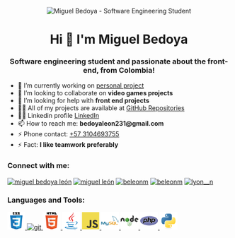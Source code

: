 <!DOCTYPE html>
<html lang="es">

<body>
    <p align="center">
        <img src="file:///C:/Users/mkrac/Downloads/live%20streaming%20daily.gif" alt="Miguel Bedoya - Software Engineering Student" class="banner">
    </p>
    <h1 align="center">Hi 👋 I'm Miguel Bedoya</h1>
    <h3 align="center">Software engineering student and passionate about the front-end, from Colombia!</h3>

  <ul>
        <li>🔭 I’m currently working on <a href="https://github.com/Leonn231/ProjectoFinalapp">personal project</a></li>
        <li>👯 I’m looking to collaborate on <b>video games projects</b></li>
        <li>🤝 I’m looking for help with <b>front end projects</b></li>
        <li>👨‍💻 All of my projects are available at <a href="https://github.com/Leonn231?tab=repositories">GitHub Repositories</a></li>
        <li>👨‍💻 Linkedin profile <a href="https://www.linkedin.com/in/miguel-bedoya-león-725082343">LinkedIn</a></li>
        <li>📫 How to reach me: <b>bedoyaleon231@gmail.com</b></li>
        <li>⚡ Phone contact: <a href="tel:+573104693755">+57 3104693755</a></li>
        <li>⚡ Fact: <b>I like teamwork preferably</b></li>
    </ul>
</body>
</html>

<h3 align="left">Connect with me:</h3>
<p align="left">
<a href="https://linkedin.com/in/miguel-bedoya-león" target="blank"><img align="center" src="https://raw.githubusercontent.com/rahuldkjain/github-profile-readme-generator/master/src/images/icons/Social/linked-in-alt.svg" alt="miguel bedoya león" height="30" width="40" /></a>
<a href="https://fb.com/miguel-león" target="blank"><img align="center" src="https://raw.githubusercontent.com/rahuldkjain/github-profile-readme-generator/master/src/images/icons/Social/facebook.svg" alt="miguel león" height="30" width="40" /></a>
<a href="https://instagram.com/beleonm" target="blank"><img align="center" src="https://raw.githubusercontent.com/rahuldkjain/github-profile-readme-generator/master/src/images/icons/Social/instagram.svg" alt="beleonm" height="30" width="40" /></a>
<a href="https://www.youtube.com/c/beleonm" target="blank"><img align="center" src="https://raw.githubusercontent.com/rahuldkjain/github-profile-readme-generator/master/src/images/icons/Social/youtube.svg" alt="beleonm" height="30" width="40" /></a>
<a href="https://discord.gg/lyon__n" target="blank"><img align="center" src="https://raw.githubusercontent.com/rahuldkjain/github-profile-readme-generator/master/src/images/icons/Social/discord.svg" alt="lyon__n" height="30" width="40" /></a>
</p>

<h3 align="left">Languages and Tools:</h3>
<p align="left"> 
<a href="https://www.w3schools.com/css/" target="_blank" rel="noreferrer"> 
<img src="https://raw.githubusercontent.com/devicons/devicon/master/icons/css3/css3-original-wordmark.svg" alt="css3" width="40" height="40"/> </a> 
<a href="https://git-scm.com/" target="_blank" rel="noreferrer"> 
<img src="https://www.vectorlogo.zone/logos/git-scm/git-scm-icon.svg" alt="git" width="40" height="40"/> </a> 
<a href="https://www.w3.org/html/" target="_blank" rel="noreferrer"> 
<img src="https://raw.githubusercontent.com/devicons/devicon/master/icons/html5/html5-original-wordmark.svg" alt="html5" width="40" height="40"/> </a> 
<a href="https://www.java.com" target="_blank" rel="noreferrer"> 
<img src="https://raw.githubusercontent.com/devicons/devicon/master/icons/java/java-original.svg" alt="java" width="40" height="40"/> </a> 
<a href="https://developer.mozilla.org/en-US/docs/Web/JavaScript" target="_blank" rel="noreferrer"> 
<img src="https://raw.githubusercontent.com/devicons/devicon/master/icons/javascript/javascript-original.svg" alt="javascript" width="40" height="40"/> </a> 
<a href="https://www.mysql.com/" target="_blank" rel="noreferrer"> 
<img src="https://raw.githubusercontent.com/devicons/devicon/master/icons/mysql/mysql-original-wordmark.svg" alt="mysql" width="40" height="40"/> </a> 
<a href="https://nodejs.org" target="_blank" rel="noreferrer"> 
<img src="https://raw.githubusercontent.com/devicons/devicon/master/icons/nodejs/nodejs-original-wordmark.svg" alt="nodejs" width="40" height="40"/> </a> 
<a href="https://www.php.net" target="_blank" rel="noreferrer"> 
<img src="https://raw.githubusercontent.com/devicons/devicon/master/icons/php/php-original.svg" alt="php" width="40" height="40"/> </a> 
<a href="https://www.python.org" target="_blank" rel="noreferrer"> 
<img src="https://raw.githubusercontent.com/devicons/devicon/master/icons/python/python-original.svg" alt="python" width="40" height="40"/> </a> 
</p>

